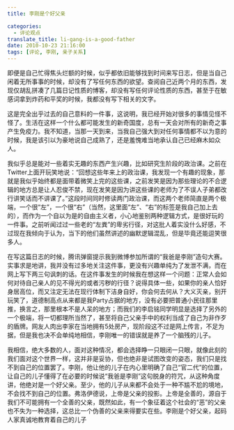 ```yaml
---
title: 李刚是个好父亲

categories:
  - 评论观点
translate_title: li-gang-is-a-good-father
date: 2010-10-23 21:16:00
tags: [评论, 李刚, 亲子关系]
---
```


即便是自己忙得焦头烂额的时候，似乎都依旧能够找到时间来写日志，但是当自己闲着无所事事的时候，却没有了写任何东西的欲望。查阅自己近两个月的东西，发现仅胡乱拼凑了几篇日记性质的博客，却没有写任何评论性质的东西，甚至于在敏感词拿到炸药和平奖的时候，我都没有写下相关的文字。

这是完全出乎过去的自己意料的一件事，这说明，我已经开始对很多的事情见怪不怪了。生活在这样一个什么都可能发生的新奇国度，总有一天会对所有的新奇之事产生免疫力。我不知道，当那一天到来，当我自己强大到对任何事情都不以为意的时候，我是该引以为豪地说自己成熟了，还是羞愧难当地承认自己已经麻木如众人。

我似乎总是能对一些着实无趣的东西产生兴趣，比如研究生阶段的政治课。之前在Twitter上面开玩笑地说：“回想这些年来上的政治课，我发现一个有趣的现象，那就是我似乎始终都是面带着微笑上完的这些课，之前发笑是因为那些理论的不合逻辑的地方总是让人忍俊不禁，现在发笑是因为讲这些课的老师为了不误人子弟都改行讲笑话而不讲课了。”这段时间同时修读两门政治课，而这两个老师简直是两个极端，一个很“左”，一个很“右”（当然，这里面“左”、“右”的标签是我自己加上去的），而作为一个自以为是的自由主义者，小心地鉴别两种逻辑方式，是很好玩的一件事。之前听闻过过一些老的“左粪”的卑劣行径，对这批人着实没什么好感，不过现在我倾向于认为，当下的他们虽然讲述的幽默逻辑混乱，但是毕竟还能逗笑很多人。

在写这篇日志的时候，腾讯弹窗提示我到微博参加所谓的“我爸是李刚”造句大赛。实事求是地讲，我并没有过多地关注这件事，更没有兴趣单纯为了发泄不满，而在网上写下两三句讽刺的话。在这件事发生的时候我在想这样一个问题：正常人会如何对待自己亲人的见不得光的或者污秽的行径？说得具体一些，如果你的亲人恰好身居高位，而又注定无法在现行体制下洁身自好，你会何去何从？大义灭亲，别开玩笑了，道德制高点从来都是我Party占据的地方，没有必要把普通小民往那里推，换言之，那里根本不是人呆的地方；而我们的李启铭同学明显是选择了另外的一个极端，将一切都理所当然了，甚至将自己父亲手中的权利当成了自己为非作歹的盾牌。网友人肉出李家在当地拥有5处房产，现阶段这不过是网上传言，不足为据，但是我也决不会单纯地相信，李刚唯一的错误就是养了一个脑残的儿子。

我相信，绝大多数的人，面对这种情况，都会选择睁一只眼闭一只眼，就像此刻的我们面对这个世界一样，这并非是妥协，但也绝非是试图改变的姿态，我们只是找不到自己的位置罢了。李刚，他让他的儿子在内心里明确了自己“官二代”的位置，让自己的儿子懂得了在必要的时候说“我爸是李刚”这句脱身的符咒，从这种角度讲，他绝对是一个好父亲。至少，他的儿子从来都不会处于一种不尴不尬的境地，不会找不到自己的位置。弗洛伊德说，上帝是父亲的投影。上帝是全善的，源自于我们不可能拥有一个全善的父亲，既然如此，有一个象征着这个社会的“恶”的父亲也不失为一种选择，这总比一个伪善的父亲来得要实在些。李刚是个好父亲，起码人家真诚地教育着自己的儿子